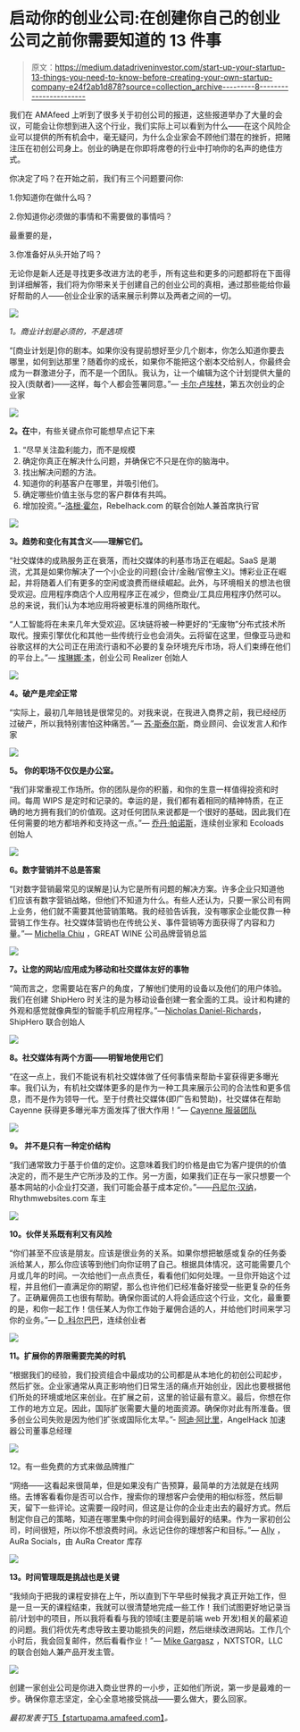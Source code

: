 # 启动你的创业公司:在创建你自己的创业公司之前你需要知道的 13 件事

> 原文：<https://medium.datadriveninvestor.com/start-up-your-startup-13-things-you-need-to-know-before-creating-your-own-startup-company-e24f2ab1d878?source=collection_archive---------8----------------------->

我们在 AMAfeed 上听到了很多关于初创公司的报道，这些报道举办了大量的会议，可能会让你想到进入这个行业，我们实际上可以看到为什么——在这个风险企业可以提供的所有机会中，毫无疑问，为什么企业家会不顾他们潜在的挫折，把赌注压在初创公司身上。创业的确是在你即将席卷的行业中打响你的名声的绝佳方式。

你决定了吗？在开始之前，我们有三个问题要问你:

1.你知道你在做什么吗？

2.你知道你必须做的事情和不需要做的事情吗？

最重要的是，

3.你准备好从头开始了吗？

无论你是新人还是寻找更多改进方法的老手，所有这些和更多的问题都将在下面得到详细解答，我们将为你带来关于创建自己的创业公司的真相，通过那些能给你最好帮助的人——创业企业家的话来展示利弊以及两者之间的一切。

![](img/4e9be0747de8822f6f6bef34a80c089e.png)

**1。商业计划是必须的*，*不是选项**

“[商业计划是]你的剧本。如果你没有提前想好至少几个剧本，你怎么知道你要去哪里，如何到达那里？随着你的成长，如果你不能把这个剧本交给别人，你最终会成为一群激进分子，而不是一个团队。我认为，让一个编辑为这个计划提供大量的投入(贡献者)——这样，每个人都会签署同意。”— [卡尔·卢埃林](https://startupama.amafeed.com/how-to-forecast-success-without-looking-like-youve-smoked-something-507881)，第五次创业的企业家

![](img/310e7bcaa729ac07992423a395c820a9.png)

**2。在**中，有些关键点你可能想早点记下来

1.  “尽早关注盈利能力，而不是规模
2.  确定你真正在解决什么问题，并确保它不只是在你的脑海中。
3.  找出解决问题的方法。
4.  知道你的利基客户在哪里，并吸引他们。
5.  确定哪些价值主张与您的客户群体有共鸣。
6.  增加投资。”–[洛根·霍尔](https://startupama.amafeed.com/i-love-enabling-business-ideas-to-get-above-the-noise-feel-free-to-ask-me-509254)，Rebelhack.com 的联合创始人兼首席执行官

![](img/69dbdb41dfd4714d47f1693725e4ad81.png)

**3。趋势和变化有其含义——理解它们。**

“社交媒体的成熟服务正在衰落，而社交媒体的利基市场正在崛起。SaaS 是潮流，尤其是如果你解决了一个小企业的问题(会计/金融/官僚主义)。博彩业正在崛起，并将随着人们有更多的空闲或浪费而继续崛起。此外，与环境相关的想法也很受欢迎。应用程序商店个人应用程序正在减少，但商业/工具应用程序仍然可以。总的来说，我们认为本地应用将被更标准的网络所取代。

“人工智能将在未来几年大受欢迎。区块链将被一种更好的“无废物”分布式技术所取代。搜索引擎优化和其他一些传统行业也会消失。云将留在这里，但像亚马逊和谷歌这样的大公司正在用流行语和不必要的复杂环境充斥市场，将人们束缚在他们的平台上。”— [埃琳娜·本](https://startupama.amafeed.com/ask-me-anything-about-how-to-realize-your-startup-idea-and-get-your-mvp-ready-511451)，创业公司 Realizer 创始人

![](img/5b877ecb9134ef86a0392166f2aad6c1.png)

**4。破产是*完全*正常**

“实际上，最初几年赔钱是很常见的。对我来说，在我进入商界之前，我已经经历过破产，所以我特别害怕这种痛苦。”— [苏·斯泰尔斯](https://businessama.amafeed.com/entrepreneurs-solopreneurs-behind-the-curtain-what-its-really-like-the-508519)，商业顾问、会议发言人和作家

![](img/f339acb9ad5d6ddb9a2146d9e73f8ff6.png)

**5。** **你的职场不仅仅是办公室。**

“我们非常重视工作场所。你的团队是你的积蓄，和你的生意一样值得投资和时间。每周 WIPS 是定时和记录的。幸运的是，我们都有着相同的精神特质，在正确的地方拥有我们的价值观。这对任何团队来说都是一个很好的基础，因此我们在任何需要的地方都培养和支持这一点。”— [乔丹·帕诺斯](https://startupama.amafeed.com/aussie-entrepreneur-family-man-invested-in-climate-action-recently-launched-508045)，连续创业家和 Ecoloads 创始人

![](img/b46eb67341b5369d1e46aa3fe153b7f2.png)

**6。数字营销并不总是答案**

“[对数字营销最常见的误解是]认为它是所有问题的解决方案。许多企业只知道他们应该有数字营销战略，但他们不知道为什么。有些人还认为，只要一家公司有网上业务，他们就不需要其他营销策略。我的经验告诉我，没有哪家企业能仅靠一种营销工作生存。社交媒体营销也在传统公关、事件营销等方面获得了内容和力量。”— [Michella Chiu](https://marketingama.amafeed.com/ask-me-anything-about-marketing-and-pr-to-help-your-startup-receive-national-519854) ，GREAT WINE 公司品牌营销总监

![](img/36bdfbe3bbb3d40e33c4521959a39972.png)

**7。让您的网站/应用成为移动和社交媒体友好的事物**

“简而言之，您需要站在客户的角度，了解他们使用的设备以及他们的用户体验。我们在创建 ShipHero 时关注的是为移动设备创建一套全面的工具。设计和构建的外观和感觉就像典型的智能手机应用程序。”—[Nicholas Daniel-Richards](https://startupama.amafeed.com/ama-for-building-your-e-commerce-business-to-deliver-better-than-507918)，ShipHero 联合创始人

![](img/fcf7ad5f154e9e28b12fefbcf7c06aec.png)

**8。社交媒体有两个方面——明智地使用它们**

“在这一点上，我们不能说有机社交媒体做了任何事情来帮助卡宴获得更多曝光率。我们认为，有机社交媒体更多的是作为一种工具来展示公司的合法性和更多信息，而不是作为领导一代。至于付费社交媒体(即广告和赞助)，社交媒体在帮助 Cayenne 获得更多曝光率方面发挥了很大作用！”— [Cayenne 服装团队](https://startupama.amafeed.com/we-are-the-founders-of-cayenne-clothing-we-believe-that-the-current-shopping-508483)

![](img/e8bb37101c35065388382baf6b1c30ec.png)

**9。** **并不是只有一种定价结构**

“我们通常致力于基于价值的定价。这意味着我们的价格是由它为客户提供的价值决定的，而不是生产它所涉及的工作。另一方面，如果我们正在与一家只想要一个基本网站的小企业打交道，我们可能会基于成本定价。”——[丹尼尔·汉纳](https://businessama.amafeed.com/ama-im-a-small-business-owner-that-started-a-web-design-business-with-220-509021)，Rhythmwebsites.com 车主

![](img/271e49563de537c6d85a850d96fcdc26.png)

**10。伙伴关系既有利又有风险**

“你们甚至不应该是朋友。应该是很业务的关系。如果你想把敏感或复杂的任务委派给某人，那么你应该等到他们向你证明了自己。根据具体情况，这可能需要几个月或几年的时间。一次给他们一点点责任，看看他们如何处理。一旦你开始这个过程，并且他们一直满足你的期望，那么也许他们已经准备好接受一些更复杂的任务了。正确雇佣员工也很有帮助。确保你面试的人将会适应这个行业，文化，最重要的是，和你一起工作！信任某人为你工作始于雇佣合适的人，并给他们时间来学习你的业务。”— [D .科尔巴巴](https://foundersama.amafeed.com/dynamic-founder-who-specializes-in-major-startup-businesses-with-little-to-no-508573)，连续创业者

![](img/044ae5e40702751d65bb73bb1d0185f8.png)

**11。扩展你的界限需要完美的时机**

“根据我们的经验，我们投资组合中最成功的公司都是从本地化的初创公司起步，然后扩张。企业家通常从真正影响他们日常生活的痛点开始创业，因此也要根据他们所处的环境或地区来创业。在扩展之前，这里的验证最有意义。最后，你想在你工作的地方立足。因此，国际扩张需要大量的地面资源。确保你对此有所准备。很多创业公司失败是因为他们扩张或国际化太早。”- [阿迪·阿比里](https://startupama.amafeed.com/ama-about-accelerating-international-startups-with-adi-507973)，AngelHack 加速器公司董事总经理

![](img/a6b9c0e7679f170ee2a790e5e784950a.png)

12。有一些免费的方式来做品牌推广

“网络——这看起来很简单，但是如果没有广告预算，最简单的方法就是在线网络。去博客看看你是否可以合作，搜索你的理想客户会使用的相似标签，然后聊天，留下一些评论。这需要一段时间，但这是让你的企业走出去的最好方式。然后制定你自己的策略，知道在哪里集中你的时间会得到最好的结果。作为一家初创公司，时间很短，所以你不想浪费时间。永远记住你的理想客户和目标。”— [Ally](https://startupama.amafeed.com/hi-everyone-i-am-ally-from-aura-socials-branding-photographer-and-strategist-509037) ，AuRa Socials，由 AuRa Creator 库存

![](img/fe9bed773677023de84422bca1ce6329.png)

**13。时间管理既是挑战也是关键**

“我倾向于把我的课程安排在上午，所以直到下午早些时候我才真正开始工作，但是一旦一天的课程结束，我就可以很清楚地完成一些工作！我们试图更好地记录当前/计划中的项目，所以我将看看与我的领域(主要是前端 web 开发)相关的最紧迫的问题。我们将优先考虑导致主要功能损失的问题，然后继续改进网站。工作几个小时后，我会回复邮件，然后看看作业！”— [Mike Gargasz](https://startupama.amafeed.com/classroom-to-boardroom-running-a-startup-in-college-with-nxtstor-llc-mike-508675) ，NXTSTOR，LLC 的联合创始人兼产品开发主管。

![](img/265978a6437be8bae072fe31c9d77fba.png)

创建一家创业公司是你进入商业世界的一小步，正如他们所说，第一步是最难的一步。确保你意志坚定，全心全意地接受挑战——要么做大，要么回家。

*最初发表于*[T5【startupama.amafeed.com】](https://startupama.amafeed.com/start-up-your-startup-13-things-you-need-to-know-before-creating-your-own-599772)*。*